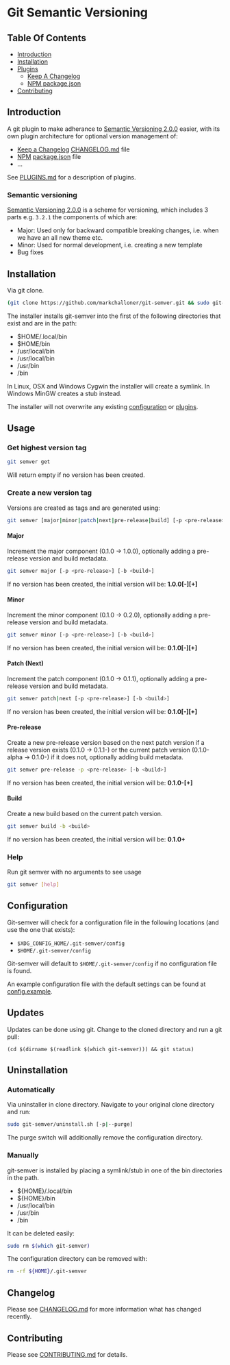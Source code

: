 # Git Semantic Versioning

## Table Of Contents

- [Introduction](#introduction)
- [Installation](#installation)
- [Plugins](#plugins)
  - [Keep A Changelog](#keep-a-changelog)
  - [NPM package.json](#npm-package-json)
- [Contributing](#contributing)

## Introduction

A git plugin to make adherance to [Semantic Versioning 2.0.0] easier, with its own plugin architecture for optional
version management of:

- [Keep a Changelog][Keep a CHANGELOG] [CHANGELOG.md] file
- [NPM] [package.json] file
- ...

See [PLUGINS.md] for a description of plugins.

### Semantic versioning

[Semantic Versioning 2.0.0] is a scheme for versioning, which includes 3 parts e.g. ```3.2.1``` the components of which
are:

  - Major: Used only for backward compatible breaking changes, i.e. when we have an all new theme etc.
  - Minor: Used for normal development, i.e. creating a new template
  - Bug fixes

## Installation

Via git clone.

``` bash
(git clone https://github.com/markchalloner/git-semver.git && sudo git-semver/install.sh)
```

The installer installs git-semver into the first of the following directories that exist and are in the path:

- $HOME/.local/bin
- $HOME/bin
- /usr/local/bin
- /usr/local/bin
- /usr/bin
- /bin

In Linux, OSX and Windows Cygwin the installer will create a symlink. In Windows MinGW creates a stub instead.

The installer will not overwrite any existing [configuration](#configuration) or [plugins][PLUGINS.md].

## Usage

### Get highest version tag

``` bash
git semver get
```

Will return empty if no version has been created.

### Create a new version tag

Versions are created as tags and are generated using:

``` bash
git semver [major|minor|patch|next|pre-release|build] [-p <pre-release>] [-b <build>]
```

#### Major

Increment the major component (0.1.0 -> 1.0.0), optionally adding a pre-release version and build metadata.

``` bash
git semver major [-p <pre-release>] [-b <build>]
```

If no version has been created, the initial version will be: **1.0.0\[-<pre-release>\]\[+<build>\]**

#### Minor

Increment the minor component (0.1.0 -> 0.2.0), optionally adding a pre-release version and build metadata.

``` bash
git semver minor [-p <pre-release>] [-b <build>]
```

If no version has been created, the initial version will be: **0.1.0\[-<pre-release>\]\[+<build>\]**


#### Patch (Next)

Increment the patch component (0.1.0 -> 0.1.1), optionally adding a pre-release version and build metadata.

``` bash
git semver patch|next [-p <pre-release>] [-b <build>]
```

If no version has been created, the initial version will be: **0.1.0\[-<pre-release>\]\[+<build>\]**

#### Pre-release

Create a new pre-release version based on the next patch version if a release version exists (0.1.0 ->
0.1.1-<pre-release>) or the current patch version (0.1.0-alpha -> 0.1.0-<pre-release>) if it does not,
optionally adding build metadata.

``` bash
git semver pre-release -p <pre-release> [-b <build>]
```

If no version has been created, the initial version will be: **0.1.0-<pre-release>\[+<build>\]**

#### Build

Create a new build based on the current patch version.

``` bash
git semver build -b <build>
```

If no version has been created, the initial version will be: **0.1.0+<build>**

### Help

Run git semver with no arguments to see usage

``` bash
git semver [help]
```

## Configuration

Git-semver will check for a configuration file in the following locations (and use the one that exists):

- `$XDG_CONFIG_HOME/.git-semver/config`
- `$HOME/.git-semver/config`

Git-semver will default to `$HOME/.git-semver/config` if no configuration file is found.

An example configuration file with the default settings can be found at [config.example].

## Updates

Updates can be done using git. Change to the cloned directory and run a git pull:

```
(cd $(dirname $(readlink $(which git-semver))) && git status)
```

## Uninstallation

### Automatically

Via uninstaller in clone directory. Navigate to your original clone directory and run:

``` bash
sudo git-semver/uninstall.sh [-p|--purge]
```

The purge switch will additionally remove the configuration directory.

### Manually

git-semver is installed by placing a symlink/stub in one of the bin directories in the path.

- ${HOME}/.local/bin
- ${HOME}/bin
- /usr/local/bin
- /usr/bin
- /bin

It can be deleted easily:

``` bash
sudo rm $(which git-semver)
```

The configuration directory can be removed with:

``` bash
rm -rf ${HOME}/.git-semver
```

## Changelog

Please see [CHANGELOG.md] for more information what has changed recently.

## Contributing

Please see [CONTRIBUTING.md] for details.

[CHANGELOG.md]: CHANGELOG.md
[Change Log Management]: http://keepachangelog.com/
[CONTRIBUTING.md]: CONTRIBUTING.md
[config.example]: config.example
[Keep a CHANGELOG]: http://keepachangelog.com/
[NPM]: https://www.npmjs.com/
[package.json]: http://browsenpm.org/package.json
[PLUGINS.md]: PLUGINS.md
[Semantic Versioning 2.0.0]: http://semver.org/spec/v2.0.0.html
